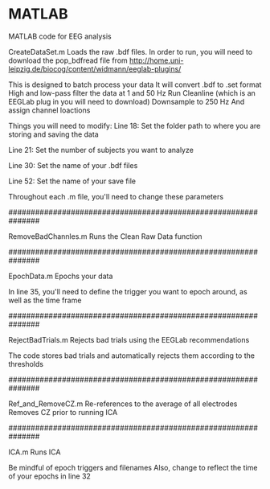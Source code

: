 # MATLAB
MATLAB code for EEG analysis

CreateDataSet.m
Loads the raw .bdf files.
In order to run, you will need to download the pop_bdfread file from
http://home.uni-leipzig.de/biocog/content/widmann/eeglab-plugins/

This is designed to batch process your data
It will convert .bdf to .set format
High and low-pass filter the data at 1 and 50 Hz
Run Cleanline (which is an EEGLab plug in you will need to download)
Downsample to 250 Hz
And assign channel loactions

Things you will need to modify:
Line 18: Set the folder path to where you are storing and saving the data

Line 21: Set the number of subjects you want to analyze 

Line 30: Set the name of your .bdf files

Line 52: Set the name of your save file

Throughout each .m file, you'll need to change these parameters

###############################################################

RemoveBadChannles.m
Runs the Clean Raw Data function

###############################################################

EpochData.m
Epochs your data

In line 35, you'll need to define the trigger you want to epoch around, as well as the time frame

###############################################################

RejectBadTrials.m
Rejects bad trials using the EEGLab recommendations

The code stores bad trials and automatically rejects them according to the thresholds

###############################################################

Ref_and_RemoveCZ.m
Re-references to the average of all electrodes
Removes CZ prior to running ICA

###############################################################

ICA.m
Runs ICA

Be mindful of epoch triggers and filenames
Also, change to reflect the time of your epochs in line 32

